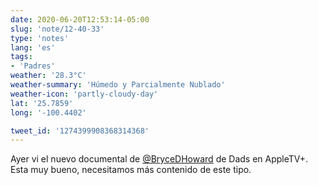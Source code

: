 ```yaml
---
date: 2020-06-20T12:53:14-05:00
slug: 'note/12-40-33'
type: 'notes'
lang: 'es'
tags:
- 'Padres'
weather: '28.3°C'
weather-summary: 'Húmedo y Parcialmente Nublado'
weather-icon: 'partly-cloudy-day'
lat: '25.7859'
long: '-100.4402'

tweet_id: '1274399908368314368'
---
```

Ayer vi el nuevo documental de [@BryceDHoward](https://twitter.com/@BryceDHoward) de Dads en AppleTV+. Esta muy bueno, necesitamos más contenido de este tipo.  
